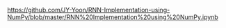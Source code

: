https://github.com/JY-Yoon/RNN-Implementation-using-NumPy/blob/master/RNN%20Implementation%20using%20NumPy.ipynb